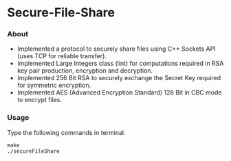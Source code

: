 # Secure-File-Share

### About

- Implemented a protocol to securely share files using C++ Sockets API (uses TCP for reliable transfer).
- Implemented Large Integers class (lint) for computations required in RSA key pair production, encryption and decryption.
- Implemented 256 Bit RSA to securely exchange the Secret Key required for symmetric encryption.
- Implemented AES (Advanced Encryption Standard) 128 Bit in CBC mode to encrypt files.

### Usage
Type the following commands in terminal.
```
make
./secureFileShare
```
